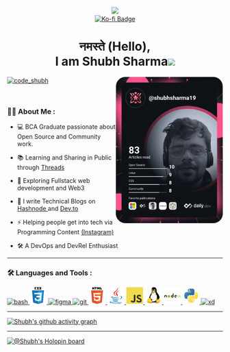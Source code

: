 <div id="header" align="center">
  <img src="https://media.giphy.com/media/3oKIPnAiaMCws8nOsE/giphy.gif" width="100">
  
  <div id="badges">
    <a href="https://ko-fi.com/shubhsharma19" target="_blank">
      <img src="https://img.shields.io/badge/BuyMeACoffee-orange?style=for-the-badge&logo=Ko-fi&logoColor=white" alt="Ko-fi Badge"/>
    </a>
  </div>
  <h1 align="center"> नमस्ते (Hello), <br>I am Shubh Sharma<img src="https://media.giphy.com/media/hvRJCLFzcasrR4ia7z/giphy.gif" width="30px"/> </h1>
</div>

<div id= "About me">
  <a href="https://app.daily.dev/shubhsharma19"><img src="https://github.com/shubhsharma19/shubhsharma19/blob/main/devcard.svg" width="250" align="right" alt="Shubh Sharma's Dev Card"/></a>
  <p align="left"> <a href="https://twitter.com/code_shubh" target="blank"><img src="https://img.shields.io/twitter/follow/code_shubh?logo=twitter&style=for-the-badge" alt="code_shubh" /></a> </p>
  <div> 
    <img src="https://komarev.com/ghpvc/?username=shubhsharma19&style=flat-square&color=blue" alt=""/>
  </div>
  
### :man_technologist: About Me :
- 💻 BCA Graduate passionate about Open Source and Community work.
 
- 📚 Learning and Sharing in Public through <a href="https://twitter.com/code_shubh" target="_blank">Threads</a>
  
- 🌱 Exploring Fullstack web development and Web3
  
- 📝 I write Technical Blogs on <a href="https://shubhsharma19.hashnode.dev" target="_blank"> Hashnode </a> and <a href="https://dev.to/shubhsharma19" target="_blank"> Dev.to </a> 

- ⚡ Helping people get into tech via Programming Content <a href="https://instagram.com" target="_blank">(Instagram)</a>
  
- 🛠️ A DevOps and DevRel Enthusiast 
---

### :hammer_and_wrench: Languages and Tools :
<p align="left"> <a href="https://www.gnu.org/software/bash/" target="_blank" rel="noreferrer"> <img src="https://www.vectorlogo.zone/logos/gnu_bash/gnu_bash-icon.svg" alt="bash" width="40" height="40"/> </a> <a href="https://www.w3schools.com/css/" target="_blank" rel="noreferrer"> <img src="https://raw.githubusercontent.com/devicons/devicon/master/icons/css3/css3-original-wordmark.svg" alt="css3" width="40" height="40"/> </a> <a href="https://www.figma.com/" target="_blank" rel="noreferrer"> <img src="https://www.vectorlogo.zone/logos/figma/figma-icon.svg" alt="figma" width="40" height="40"/> </a> <a href="https://git-scm.com/" target="_blank" rel="noreferrer"> <img src="https://www.vectorlogo.zone/logos/git-scm/git-scm-icon.svg" alt="git" width="40" height="40"/> </a> <a href="https://www.w3.org/html/" target="_blank" rel="noreferrer"> <img src="https://raw.githubusercontent.com/devicons/devicon/master/icons/html5/html5-original-wordmark.svg" alt="html5" width="40" height="40"/> </a> <a href="https://www.java.com" target="_blank" rel="noreferrer"> <img src="https://raw.githubusercontent.com/devicons/devicon/master/icons/java/java-original.svg" alt="java" width="40" height="40"/> </a> <a href="https://developer.mozilla.org/en-US/docs/Web/JavaScript" target="_blank" rel="noreferrer"> <img src="https://raw.githubusercontent.com/devicons/devicon/master/icons/javascript/javascript-original.svg" alt="javascript" width="40" height="40"/> </a> <a href="https://www.linux.org/" target="_blank" rel="noreferrer"> <img src="https://raw.githubusercontent.com/devicons/devicon/master/icons/linux/linux-original.svg" alt="linux" width="40" height="40"/> </a> <a href="https://nodejs.org" target="_blank" rel="noreferrer"> <img src="https://raw.githubusercontent.com/devicons/devicon/master/icons/nodejs/nodejs-original-wordmark.svg" alt="nodejs" width="40" height="40"/> </a> <a href="https://www.python.org" target="_blank" rel="noreferrer"> <img src="https://raw.githubusercontent.com/devicons/devicon/master/icons/python/python-original.svg" alt="python" width="40" height="40"/> </a> <a href="https://www.adobe.com/products/xd.html" target="_blank" rel="noreferrer"> <img src="https://cdn.worldvectorlogo.com/logos/adobe-xd.svg" alt="xd" width="40" height="40"/> </a> </p>

---

[![Shubh's github activity graph](https://github-readme-activity-graph.cyclic.app/graph?username=shubhsharma19&theme=react-dark)](https://github.com/ashutosh00710/github-readme-activity-graph)
  
---

[![@Shubh's Holopin board](https://holopin.me/shubhsharma19)](https://holopin.io/@shubhsharma19)
